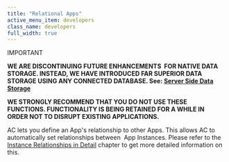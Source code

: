 ```yaml
---
title: "Relational Apps"
active_menu_item: developers
class_name: developers
full_width: true
---
```



IMPORTANT

**WE ARE DISCONTINUING FUTURE ENHANCEMENTS  FOR NATIVE DATA STORAGE. INSTEAD, WE HAVE INTRODUCED FAR SUPERIOR DATA STORAGE USING ANY CONNECTED DATABASE. See: [Server Side Data Storage](/developers/user-guide/product-guide/data-storage/server-side-data-storage/)**

**WE STRONGLY RECOMMEND THAT YOU DO NOT USE THESE FUNCTIONS. FUNCTIONALITY IS BEING RETAINED FOR A WHILE IN ORDER NOT TO DISRUPT EXISTING APPLICATIONS.**

AC lets you define an App's relationship to other Apps. This allows AC to automatically set relationships between  App Instances. Please refer to the [Instance Relationships in Detail](/developers/user-guide/product-guide/advanced-features/data-storage-management/instance-relationships-in-detail/) chapter to get more detailed information on this.

